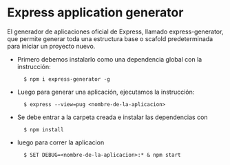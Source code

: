 # Express application generator

El generador de aplicaciones oficial de Express, llamado express-generator, que permite generar toda una estructura base o scafold predeterminada para iniciar un proyecto nuevo.

- Primero debemos instalarlo como una dependencia global con la instrucción:

        $ npm i express-generator -g

- Luego para generar una aplicación, ejecutamos la instrucción:

        $ express --view=pug <nombre-de-la-aplicacion>

- Se debe entrar a la carpeta creada e instalar las dependencias con 

        $ npm install

- luego para correr la aplicacion 

        $ SET DEBUG=<nombre-de-la-aplicacion>:* & npm start
